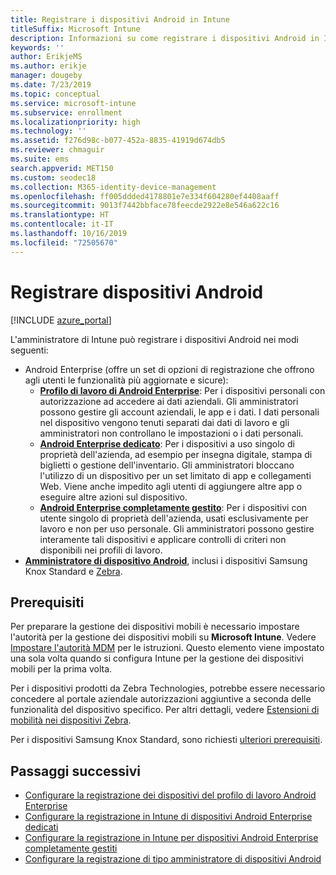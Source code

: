 ```yaml
---
title: Registrare i dispositivi Android in Intune
titleSuffix: Microsoft Intune
description: Informazioni su come registrare i dispositivi Android in Intune.
keywords: ''
author: ErikjeMS
ms.author: erikje
manager: dougeby
ms.date: 7/23/2019
ms.topic: conceptual
ms.service: microsoft-intune
ms.subservice: enrollment
ms.localizationpriority: high
ms.technology: ''
ms.assetid: f276d98c-b077-452a-8835-41919d674db5
ms.reviewer: chmaguir
ms.suite: ems
search.appverid: MET150
ms.custom: seodec18
ms.collection: M365-identity-device-management
ms.openlocfilehash: ff005ddded4178801e7e334f604280ef4408aaff
ms.sourcegitcommit: 9013f7442bbface78feecde2922e8e546a622c16
ms.translationtype: HT
ms.contentlocale: it-IT
ms.lasthandoff: 10/16/2019
ms.locfileid: "72505670"
---
```

# <a name="enroll-android-devices"></a>Registrare dispositivi Android

[!INCLUDE [azure_portal](../includes/azure_portal.md)]

L'amministratore di Intune può registrare i dispositivi Android nei modi seguenti:
- Android Enterprise (offre un set di opzioni di registrazione che offrono agli utenti le funzionalità più aggiornate e sicure):
    - [**Profilo di lavoro di Android Enterprise**](android-work-profile-enroll.md): Per i dispositivi personali con autorizzazione ad accedere ai dati aziendali. Gli amministratori possono gestire gli account aziendali, le app e i dati. I dati personali nel dispositivo vengono tenuti separati dai dati di lavoro e gli amministratori non controllano le impostazioni o i dati personali. 
    - [**Android Enterprise dedicato**](android-kiosk-enroll.md): Per i dispositivi a uso singolo di proprietà dell'azienda, ad esempio per insegna digitale, stampa di biglietti o gestione dell'inventario. Gli amministratori bloccano l'utilizzo di un dispositivo per un set limitato di app e collegamenti Web. Viene anche impedito agli utenti di aggiungere altre app o eseguire altre azioni sul dispositivo.
    - [**Android Enterprise completamente gestito**](android-fully-managed-enroll.md): Per i dispositivi con utente singolo di proprietà dell'azienda, usati esclusivamente per lavoro e non per uso personale. Gli amministratori possono gestire interamente tali dispositivi e applicare controlli di criteri non disponibili nei profili di lavoro. 
- [**Amministratore di dispositivo Android**](android-enroll-device-administrator.md), inclusi i dispositivi Samsung Knox Standard e [Zebra](../configuration/android-zebra-mx-overview.md). 

## <a name="prerequisites"></a>Prerequisiti

Per preparare la gestione dei dispositivi mobili è necessario impostare l'autorità per la gestione dei dispositivi mobili su **Microsoft Intune**. Vedere [Impostare l'autorità MDM](../fundamentals/mdm-authority-set.md) per le istruzioni. Questo elemento viene impostato una sola volta quando si configura Intune per la gestione dei dispositivi mobili per la prima volta.

Per i dispositivi prodotti da Zebra Technologies, potrebbe essere necessario concedere al portale aziendale autorizzazioni aggiuntive a seconda delle funzionalità del dispositivo specifico. Per altri dettagli, vedere [Estensioni di mobilità nei dispositivi Zebra](../configuration/android-zebra-mx-overview.md).

Per i dispositivi Samsung Knox Standard, sono richiesti [ulteriori prerequisiti](android-samsung-knox-mobile-enroll.md).

## <a name="next-steps"></a>Passaggi successivi

- [Configurare la registrazione dei dispositivi del profilo di lavoro Android Enterprise](android-work-profile-enroll.md)
- [Configurare la registrazione in Intune di dispositivi Android Enterprise dedicati](android-kiosk-enroll.md)
- [Configurare la registrazione in Intune per dispositivi Android Enterprise completamente gestiti](android-fully-managed-enroll.md)
- [Configurare la registrazione di tipo amministratore di dispositivi Android](android-enroll-device-administrator.md)

